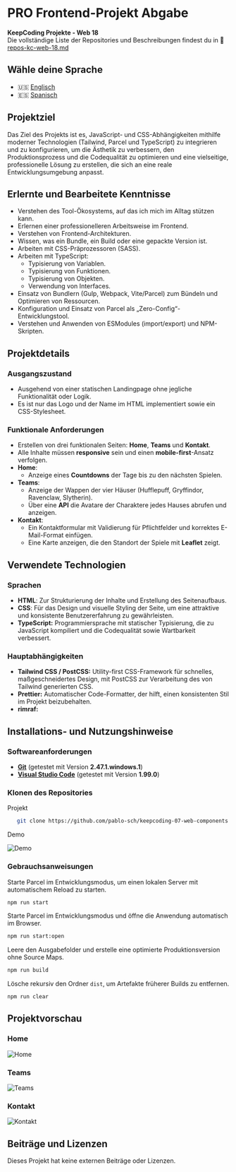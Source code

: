# PRO Frontend-Projekt Abgabe

**KeepCoding Projekte - Web 18**  
Die vollständige Liste der Repositories und Beschreibungen findest du in 📁 [repos-kc-web-18.md](https://github.com/pablo-sch/pablo-sch/blob/main/docs/repos-kc-web-18.md)

## Wähle deine Sprache

- 🇺🇸 [Englisch](README.md)
- 🇪🇸 [Spanisch](README.es.md)

<!-- ------------------------------------------------------------------------------------------- -->

## Projektziel

Das Ziel des Projekts ist es, JavaScript- und CSS-Abhängigkeiten mithilfe moderner Technologien (Tailwind, Parcel und TypeScript) zu integrieren und zu konfigurieren, um die Ästhetik zu verbessern, den Produktionsprozess und die Codequalität zu optimieren und eine vielseitige, professionelle Lösung zu erstellen, die sich an eine reale Entwicklungsumgebung anpasst.

<!-- ------------------------------------------------------------------------------------------- -->

## Erlernte und Bearbeitete Kenntnisse

- Verstehen des Tool-Ökosystems, auf das ich mich im Alltag stützen kann.
- Erlernen einer professionelleren Arbeitsweise im Frontend.
- Verstehen von Frontend-Architekturen.
- Wissen, was ein Bundle, ein Build oder eine gepackte Version ist.
- Arbeiten mit CSS-Präprozessoren (SASS).
- Arbeiten mit TypeScript:
  - Typisierung von Variablen.
  - Typisierung von Funktionen.
  - Typisierung von Objekten.
  - Verwendung von Interfaces.
- Einsatz von Bundlern (Gulp, Webpack, Vite/Parcel) zum Bündeln und Optimieren von Ressourcen.
- Konfiguration und Einsatz von Parcel als „Zero-Config“-Entwicklungstool.
- Verstehen und Anwenden von ESModules (import/export) und NPM-Skripten.

<!-- ------------------------------------------------------------------------------------------- -->

## Projektdetails

### Ausgangszustand

- Ausgehend von einer statischen Landingpage ohne jegliche Funktionalität oder Logik.
- Es ist nur das Logo und der Name im HTML implementiert sowie ein CSS-Stylesheet.

### Funktionale Anforderungen

- Erstellen von drei funktionalen Seiten: **Home**, **Teams** und **Kontakt**.
- Alle Inhalte müssen **responsive** sein und einen **mobile-first**-Ansatz verfolgen.
- **Home**:
  - Anzeige eines **Countdowns** der Tage bis zu den nächsten Spielen.
- **Teams**:
  - Anzeige der Wappen der vier Häuser (Hufflepuff, Gryffindor, Ravenclaw, Slytherin).
  - Über eine **API** die Avatare der Charaktere jedes Hauses abrufen und anzeigen.
- **Kontakt**:
  - Ein Kontaktformular mit Validierung für Pflichtfelder und korrektes E-Mail-Format einfügen.
  - Eine Karte anzeigen, die den Standort der Spiele mit **Leaflet** zeigt.

<!-- ------------------------------------------------------------------------------------------- -->

## Verwendete Technologien

### Sprachen

- **HTML**: Zur Strukturierung der Inhalte und Erstellung des Seitenaufbaus.
- **CSS**: Für das Design und visuelle Styling der Seite, um eine attraktive und konsistente Benutzererfahrung zu gewährleisten.
- **TypeScript:** Programmiersprache mit statischer Typisierung, die zu JavaScript kompiliert und die Codequalität sowie Wartbarkeit verbessert.

### Hauptabhängigkeiten

- **Tailwind CSS / PostCSS:** Utility-first CSS-Framework für schnelles, maßgeschneidertes Design, mit PostCSS zur Verarbeitung des von Tailwind generierten CSS.
- **Prettier:** Automatischer Code-Formatter, der hilft, einen konsistenten Stil im Projekt beizubehalten.
- **rimraf:**

<!-- ------------------------------------------------------------------------------------------- -->

## Installations- und Nutzungshinweise

### Softwareanforderungen

- **[Git](https://git-scm.com/downloads)** (getestet mit Version **2.47.1.windows.1**)
- **[Visual Studio Code](https://code.visualstudio.com/)** (getestet mit Version **1.99.0**)

### Klonen des Repositories

Projekt

```bash
   git clone https://github.com/pablo-sch/keepcoding-07-web-components.git
```

Demo

![Demo](https://github.com/pablo-sch/pablo-sch/blob/main/etc/clone-tutorial.gif)

### Gebrauchsanweisungen

Starte Parcel im Entwicklungsmodus, um einen lokalen Server mit automatischem Reload zu starten.

```sh
npm run start
```

Starte Parcel im Entwicklungsmodus und öffne die Anwendung automatisch im Browser.

```sh
npm run start:open
```

Leere den Ausgabefolder und erstelle eine optimierte Produktionsversion ohne Source Maps.

```sh
npm run build
```

Lösche rekursiv den Ordner `dist`, um Artefakte früherer Builds zu entfernen.

```sh
npm run clear
```

<!-- ------------------------------------------------------------------------------------------- -->

## Projektvorschau

### Home

![Home](../etc/preview_images/main_page.png)

### Teams

![Teams](../etc/preview_images/teams_page.png)

### Kontakt

![Kontakt](../etc/preview_images/contact_page.png)

<!-- ------------------------------------------------------------------------------------------- -->

## Beiträge und Lizenzen

Dieses Projekt hat keine externen Beiträge oder Lizenzen.
